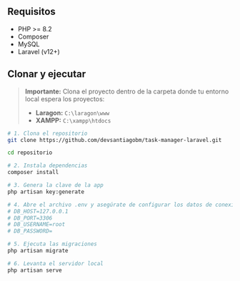 ## Requisitos

- PHP >= 8.2
- Composer
- MySQL
- Laravel (v12+)

## Clonar y ejecutar

> **Importante:** Clona el proyecto dentro de la carpeta donde tu entorno local espera los proyectos:
>
> - **Laragon:** `C:\laragon\www`
> - **XAMPP:** `C:\xampp\htdocs`

```bash
# 1. Clona el repositorio
git clone https://github.com/devsantiagobm/task-manager-laravel.git

cd repositorio

# 2. Instala dependencias
composer install

# 3. Genera la clave de la app
php artisan key:generate

# 4. Abre el archivo .env y asegúrate de configurar los datos de conexión según tu entorno local
# DB_HOST=127.0.0.1
# DB_PORT=3306
# DB_USERNAME=root
# DB_PASSWORD=

# 5. Ejecuta las migraciones
php artisan migrate

# 6. Levanta el servidor local
php artisan serve
